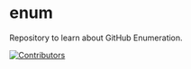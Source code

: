 # enum
Repository to learn about GitHub Enumeration.

























































































































































































































































[![Contributors](https://img.shields.io/badge/Contributors-3-brightgreen)](https://github.com/EurydiceCorp/enum/graphs/contributors)
